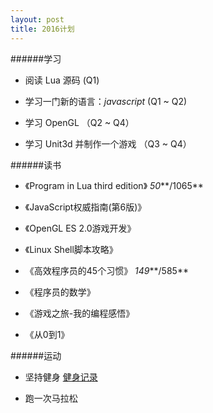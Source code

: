 ```yaml
---
layout: post
title: 2016计划
---
```


######学习



 - 阅读 Lua 源码 (Q1)

 - 学习一门新的语言：*javascript* (Q1 ~ Q2)

 - 学习 OpenGL （Q2 ~ Q4）

 - 学习 Unit3d 并制作一个游戏 （Q3 ~ Q4）



######读书



 - 《Program in Lua third edition》 *50***/1065**

 - 《JavaScript权威指南(第6版)》

 - 《OpenGL ES 2.0游戏开发》

 - 《Linux Shell脚本攻略》

 - 《高效程序员的45个习惯》 *149***/585**

 - 《程序员的数学》

 - 《游戏之旅-我的编程感悟》
 
 - 《从0到1》



######运动



 - 坚持健身 [健身记录](http://dragon8897.github.io/fitness/)

 - 跑一次马拉松